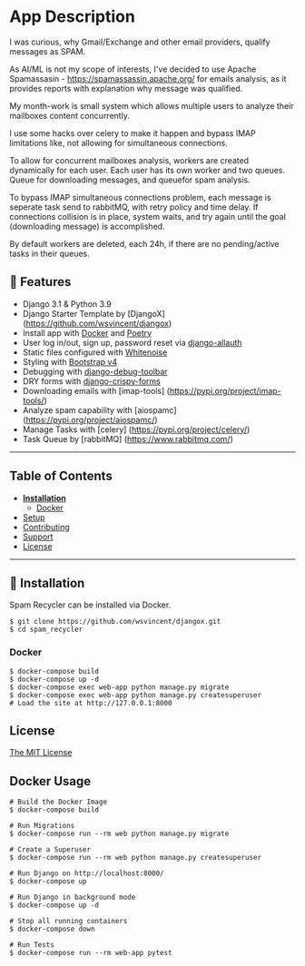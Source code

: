 # App Description

I was curious, why Gmail/Exchange and other email providers, qualify messages as SPAM.

As AI/ML is not my scope of interests, I've decided to use Apache Spamassasin - https://spamassassin.apache.org/ for emails analysis, as it provides reports with explanation why message was qualified.

My month-work is small system which allows multiple users to analyze their mailboxes content concurrently.

I use some hacks over celery to make it happen and bypass IMAP limitations like, not allowing for simultaneous connections.

To allow for concurrent mailboxes analysis, workers are created dynamically for each user.
Each user has its own worker and two queues. 
Queue for downloading messages, and queuefor spam analysis.

To bypass IMAP simultaneous connections problem, each message is seperate task send to rabbitMQ,
with retry policy and time delay. 
If connections collision is in place, system waits, and try again until the 
goal (downloading message) is accomplished.

By default workers are deleted, each 24h, if there are no pending/active tasks in their queues.


## 🚀 Features

- Django 3.1 & Python 3.9
- Django Starter Template by [DjangoX] (https://github.com/wsvincent/djangox)
- Install app with [Docker](https://www.docker.com/) and [Poetry](https://pypi.org/project/poetry/) 
- User log in/out, sign up, password reset via [django-allauth](https://github.com/pennersr/django-allauth)
- Static files configured with [Whitenoise](http://whitenoise.evans.io/en/stable/index.html)
- Styling with [Bootstrap v4](https://github.com/twbs/bootstrap)
- Debugging with [django-debug-toolbar](https://github.com/jazzband/django-debug-toolbar)
- DRY forms with [django-crispy-forms](https://github.com/django-crispy-forms/django-crispy-forms)
- Downloading emails with [imap-tools] (https://pypi.org/project/imap-tools/)
- Analyze spam capability with [aiospamc] (https://pypi.org/project/aiospamc/)
- Manage Tasks with [celery] (https://pypi.org/project/celery/)
- Task Queue by [rabbitMQ] (https://www.rabbitmq.com/)

----

## Table of Contents
* **[Installation](#installation)**
  * [Docker](#docker)
* [Setup](#setup)
* [Contributing](#contributing)
* [Support](#support)
* [License](#license)

----

## 📖 Installation
Spam Recycler can be installed via Docker.
```
$ git clone https://github.com/wsvincent/djangox.git
$ cd spam_recycler
```

### Docker

```
$ docker-compose build 
$ docker-compose up -d
$ docker-compose exec web-app python manage.py migrate
$ docker-compose exec web-app python manage.py createsuperuser
# Load the site at http://127.0.0.1:8000
```

## License

[The MIT License](LICENSE)


## Docker Usage
```
# Build the Docker Image
$ docker-compose build

# Run Migrations
$ docker-compose run --rm web python manage.py migrate

# Create a Superuser
$ docker-compose run --rm web python manage.py createsuperuser

# Run Django on http://localhost:8000/
$ docker-compose up

# Run Django in background mode
$ docker-compose up -d

# Stop all running containers
$ docker-compose down

# Run Tests
$ docker-compose run --rm web-app pytest

```


